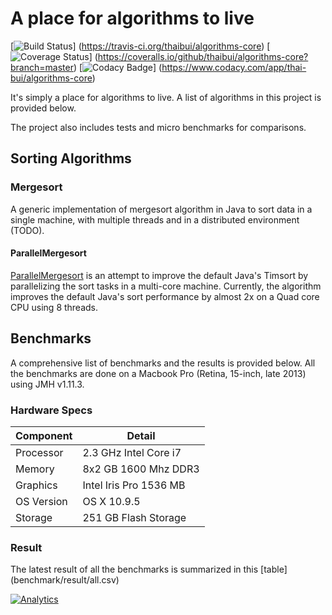 ﻿# A place for algorithms to live

[![Build Status](https://travis-ci.org/thaibui/algorithms-core.svg?branch=master)]
(https://travis-ci.org/thaibui/algorithms-core)
[![Coverage Status](https://coveralls.io/repos/github/thaibui/algorithms-core/badge.svg?branch=master)]
(https://coveralls.io/github/thaibui/algorithms-core?branch=master)
[![Codacy Badge](https://api.codacy.com/project/badge/grade/62844e59eb9f4dd5835e2ede39360d7a)]
(https://www.codacy.com/app/thai-bui/algorithms-core)

It's simply a place for algorithms to live. A list of algorithms in this project
is provided below.

The project also includes tests and micro benchmarks for comparisons.

## Sorting Algorithms

### Mergesort

A generic implementation of mergesort algorithm in Java to sort data in a
single machine, with multiple threads and in a distributed environment (TODO).  

#### ParallelMergesort

[ParallelMergesort][parallel_mergesort] is an attempt to improve the default Java's Timsort by parallelizing
the sort tasks in a multi-core machine. Currently, the algorithm improves the default Java's sort 
performance by almost 2x on a Quad core CPU using 8 threads.

[parallel_mergesort]: src/main/java/org/bui/algorithms/sort/ParallelMergesort.java

## Benchmarks

A comprehensive list of benchmarks and the results is provided below. All the benchmarks
are done on a Macbook Pro (Retina, 15-inch, late 2013) using JMH v1.11.3. 

### Hardware Specs

Component    |  Detail 
-------------|---------
Processor    | 2.3 GHz Intel Core i7
Memory       | 8x2 GB 1600 Mhz DDR3
Graphics     | Intel Iris Pro 1536 MB
OS Version   | OS X 10.9.5
Storage      | 251 GB Flash Storage

### Result

The latest result of all the benchmarks is summarized in this [table]
(benchmark/result/all.csv)

[![Analytics](https://ga-beacon.appspot.com/UA-75323672-2/github/thaibui/algorithms-core?pixel)](https://github.com/thaibui/algorithms-core)
